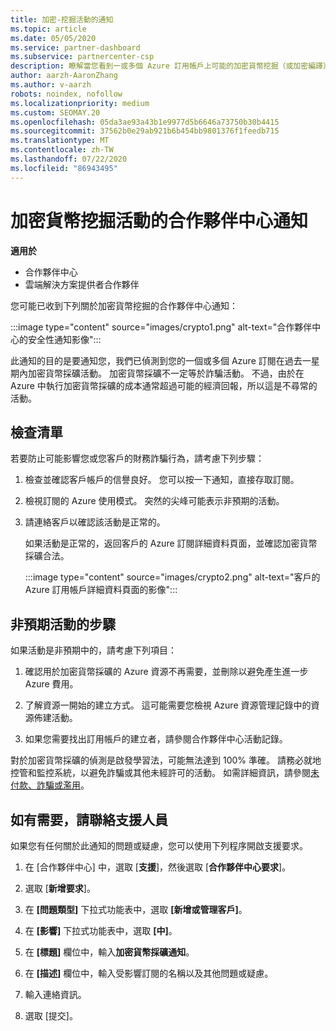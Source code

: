 ```yaml
---
title: 加密-挖掘活動的通知
ms.topic: article
ms.date: 05/05/2020
ms.service: partner-dashboard
ms.subservice: partnercenter-csp
description: 瞭解當您看到一或多個 Azure 訂用帳戶上可能的加密貨幣挖掘（或加密編譯）的相關通知時，所代表的意義。
author: aarzh-AaronZhang
ms.author: v-aarzh
robots: noindex, nofollow
ms.localizationpriority: medium
ms.custom: SEOMAY.20
ms.openlocfilehash: 05da3ae93a43b1e9977d5b6646a73750b30b4415
ms.sourcegitcommit: 37562b0e29ab921b6b454bb9801376f1feedb715
ms.translationtype: MT
ms.contentlocale: zh-TW
ms.lasthandoff: 07/22/2020
ms.locfileid: "86943495"
---
```

# <a name="partner-center-notification-for-cryptocurrency-mining-activity"></a>加密貨幣挖掘活動的合作夥伴中心通知

**適用於**

-  合作夥伴中心
-  雲端解決方案提供者合作夥伴

您可能已收到下列關於加密貨幣挖掘的合作夥伴中心通知：

:::image type="content" source="images/crypto1.png" alt-text="合作夥伴中心的安全性通知影像":::

此通知的目的是要通知您，我們已偵測到您的一個或多個 Azure 訂閱在過去一星期內加密貨幣採礦活動。 加密貨幣採礦不一定等於詐騙活動。 不過，由於在 Azure 中執行加密貨幣採礦的成本通常超過可能的經濟回報，所以這是不尋常的活動。

## <a name="checklist"></a>檢查清單

若要防止可能影響您或您客戶的財務詐騙行為，請考慮下列步驟：

1. 檢查並確認客戶帳戶的信譽良好。 您可以按一下通知，直接存取訂閱。

2. 檢視訂閱的 Azure 使用模式。 突然的尖峰可能表示非預期的活動。

3. 請連絡客戶以確認該活動是正常的。

   如果活動是正常的，返回客戶的 Azure 訂閱詳細資料頁面，並確認加密貨幣採礦合法。

   :::image type="content" source="images/crypto2.png" alt-text="客戶的 Azure 訂用帳戶詳細資料頁面的影像":::

## <a name="steps-for-unexpected-activity"></a>非預期活動的步驟

如果活動是非預期中的，請考慮下列項目：

1. 確認用於加密貨幣採礦的 Azure 資源不再需要，並刪除以避免產生進一步 Azure 費用。

2. 了解資源一開始的建立方式。 這可能需要您檢視 Azure 資源管理記錄中的資源佈建活動。

3. 如果您需要找出訂用帳戶的建立者，請參閱合作夥伴中心活動記錄。

對於加密貨幣採礦的偵測是啟發學習法，可能無法達到 100% 準確。 請務必就地控管和監控系統，以避免詐騙或其他未經許可的活動。 如需詳細資訊，請參閱[未付款、詐騙或濫用](non-payment--fraud--or-misuse.md)。

## <a name="contact-support-if-needed"></a>如有需要，請聯絡支援人員

如果您有任何關於此通知的問題或疑慮，您可以使用下列程序開啟支援要求。

1. 在 [合作夥伴中心] 中，選取 [**支援**]，然後選取 [**合作夥伴中心要求**]。

2. 選取 [**新增要求**]。 

3. 在 **\[問題類型\]** 下拉式功能表中，選取 **\[新增或管理客戶\]**。

4. 在 **\[影響\]** 下拉式功能表中，選取 **\[中\]**。

5. 在 **\[標題\]** 欄位中，輸入**加密貨幣採礦通知**。

6. 在 **\[描述\]** 欄位中，輸入受影響訂閱的名稱以及其他問題或疑慮。

7. 輸入連絡資訊。

8. 選取 [提交]。
